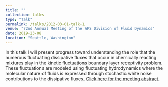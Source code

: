 ```yaml
---
title: ""
collection: talks
type: "Talk"
permalink: /talks/2012-03-01-talk-1
venue: "72nd Annual Meeting of the APS Division of Fluid Dynamics"
date: 2019-23-08
location: "Seattle, Washington"
---
```


In this talk I will present progress toward understanding the role that the numerous fluctuating dissipative fluxes that occur in chemically reacting mixtures play in the kinetic fluctuations boundary layer receptivity problem. These fluctuations are modeled using fluctuating hydrodynamics where the molecular nature of fluids is expressed through stochastic white noise contributions to the dissipative fluxes. [Click here for the meeting abstract.](http://meetings.aps.org/Meeting/DFD19/Session/B34.7)

